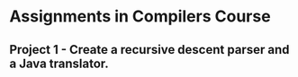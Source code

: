 # Assignments in Compilers Course


## Project 1 - Create a recursive descent parser and a Java translator.
